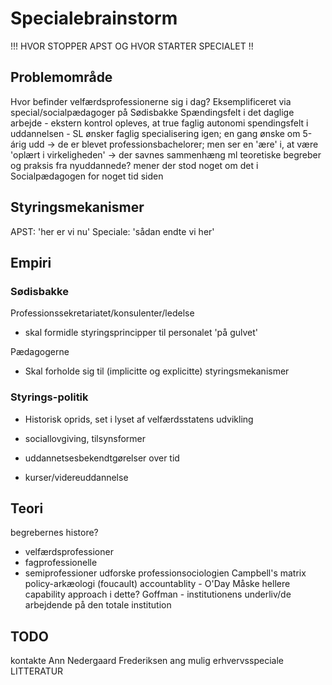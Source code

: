 # Specialebrainstorm

!!! HVOR STOPPER APST OG HVOR STARTER SPECIALET !!

## Problemområde
Hvor befinder velfærdsprofessionerne sig i dag?
Eksemplificeret via special/socialpædagoger på Sødisbakke
Spændingsfelt i det daglige arbejde - ekstern kontrol opleves, at true faglig autonomi
spendingsfelt i uddannelsen - SL ønsker faglig specialisering igen; en gang ønske om 5-árig udd
 → de er blevet professionsbachelorer; men ser en 'ære' i, at være 'oplært i virkeligheden'
 → der savnes sammenhæng ml teoretiske begreber og praksis fra nyuddannede?
    mener der stod noget om det i Socialpædagogen for noget tid siden

## Styringsmekanismer
APST: 'her er vi nu'
Speciale: 'sådan endte vi her'

## Empiri


### Sødisbakke

Professionssekretariatet/konsulenter/ledelse
 
- skal formidle styringsprincipper til personalet 'på gulvet'

Pædagogerne

- Skal forholde sig til (implicitte og explicitte) styringsmekanismer

### Styrings-politik

- Historisk oprids, set i lyset af velfærdsstatens udvikling
- sociallovgiving, tilsynsformer
- uddannetsesbekendtgørelser over tid

- kurser/videreuddannelse

## Teori

begrebernes histore?
- velfærdsprofessioner
- fagprofessionelle
- semiprofessioner
udforske professionsociologien
Campbell's matrix
policy-arkæologi (foucault)
accountablity - O'Day
Måske hellere capability approach i dette?
Goffman - institutionens underliv/de arbejdende på den totale institution


## TODO

kontakte Ann Nedergaard Frederiksen ang mulig erhvervsspeciale
LITTERATUR


